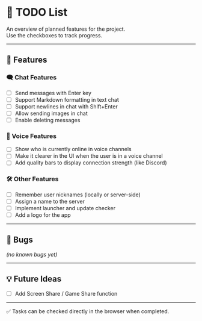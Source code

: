 # 📝 TODO List

An overview of planned features for the project.  
Use the checkboxes to track progress.

---

## 🚀 Features

### 🗨️ Chat Features

- [ ] Send messages with Enter key
- [ ] Support Markdown formatting in text chat
- [ ] Support newlines in chat with Shift+Enter
- [ ] Allow sending images in chat
- [ ] Enable deleting messages

### 🎤 Voice Features

- [ ] Show who is currently online in voice channels
- [ ] Make it clearer in the UI when the user is in a voice channel
- [ ] Add quality bars to display connection strength (like Discord)

### 🛠️ Other Features

- [ ] Remember user nicknames (locally or server-side)
- [ ] Assign a name to the server
- [ ] Implement launcher and update checker
- [ ] Add a logo for the app

---

## 🐛 Bugs

_(no known bugs yet)_

---

## 💡 Future Ideas

- [ ] Add Screen Share / Game Share function

---

✅ Tasks can be checked directly in the browser when completed.
